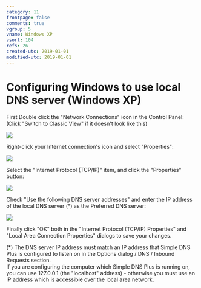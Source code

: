 ```yaml
---
category: 11
frontpage: false
comments: true
vgroup: 5
vname: Windows XP
vsort: 104
refs: 26
created-utc: 2019-01-01
modified-utc: 2019-01-01
---
```

# Configuring Windows to use local DNS server (Windows XP)

First Double click the "Network Connections" icon in the Control Panel:  
(Click "Switch to Classic View" if it doesn't look like this)

![](img/28/1.png)

Right-click your Internet connection's icon and select "Properties":

![](img/28/2.png)

Select the "Internet Protocol (TCP/IP)" item, and click the "Properties" button:

![](img/28/3.png)

Check "Use the following DNS server addresses" and enter the IP address of the local DNS server (*) as the Preferred DNS server:

![](img/28/4.png)

Finally click "OK" both in the "Internet Protocol (TCP/IP) Properties" and "Local Area Connection Properties" dialogs to save your changes.

(*) The DNS server IP address must match an IP address that Simple DNS Plus is configured to listen on in the Options dialog / DNS / Inbound Requests section.  
If you are configuring the computer which Simple DNS Plus is running on, you can use 127.0.0.1 (the "localhost" address) - otherwise you must use an IP address which is accessible over the local area network.

